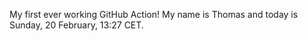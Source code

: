 My first ever working GitHub Action!
My name is Thomas and today is Sunday, 20 February, 13:27 CET. 
